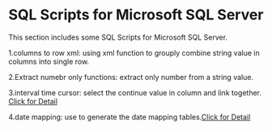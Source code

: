 # SQL Scripts for Microsoft SQL Server
This section includes some SQL Scripts for Microsoft SQL Server.

1.columns to row xml: using xml function to grouply combine string value in columns into single row.

2.Extract numebr only functions: extract only number from a string value.

3.interval time cursor: select the continue value in column and link together. [Click for Detail](https://github.com/malcolmyang25/ms_sql_script/blob/main/interval_time_cursor.md)  

4.date mapping: use to generate the date mapping tables.[Click for Detail](https://github.com/malcolmyang25/ms_sql_script/blob/main/interval_time_cursor.md)


